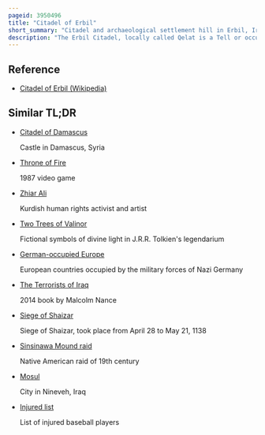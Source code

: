 ```yaml
---
pageid: 3950496
title: "Citadel of Erbil"
short_summary: "Citadel and archaeological settlement hill in Erbil, Iraqi Kurdistan"
description: "The Erbil Citadel, locally called Qelat is a Tell or occupied Mound, and the historical City Centre of Erbil in the Kurdistan Region of Iraq. The Citadel has been included since June 21 2014 on the World Heritage List."
---
```


## Reference

- [Citadel of Erbil (Wikipedia)](https://en.wikipedia.org/?curid=3950496)

## Similar TL;DR

- [Citadel of Damascus](/tldr/en/citadel-of-damascus)

  Castle in Damascus, Syria

- [Throne of Fire](/tldr/en/throne-of-fire)

  1987 video game

- [Zhiar Ali](/tldr/en/zhiar-ali)

  Kurdish human rights activist and artist

- [Two Trees of Valinor](/tldr/en/two-trees-of-valinor)

  Fictional symbols of divine light in J.R.R. Tolkien's legendarium

- [German-occupied Europe](/tldr/en/german-occupied-europe)

  European countries occupied by the military forces of Nazi Germany

- [The Terrorists of Iraq](/tldr/en/the-terrorists-of-iraq)

  2014 book by Malcolm Nance

- [Siege of Shaizar](/tldr/en/siege-of-shaizar)

  Siege of Shaizar, took place from April 28 to May 21, 1138

- [Sinsinawa Mound raid](/tldr/en/sinsinawa-mound-raid)

  Native American raid of 19th century

- [Mosul](/tldr/en/mosul)

  City in Nineveh, Iraq

- [Injured list](/tldr/en/injured-list)

  List of injured baseball players
